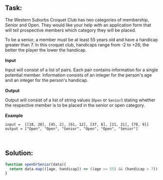 ## Task:
The Western Suburbs Croquet Club has two categories of membership, Senior and Open. They would like your help with an application form that will tell prospective members which category they will be placed.

To be a senior, a member must be at least 55 years old and have a handicap greater than 7. In this croquet club, handicaps range from -2 to +26; the better the player the lower the handicap.
<br />  
**Input**

Input will consist of a list of pairs. Each pair contains information for a single potential member. Information consists of an integer for the person's age and an integer for the person's handicap.
<br />  
**Output**

Output will consist of a list of string values (`Open` or `Senior`) stating whether the respective member is to be placed in the senior or open category.
<br />  
**Example**
```
input =  [[18, 20], [45, 2], [61, 12], [37, 6], [21, 21], [78, 9]]
output = ["Open", "Open", "Senior", "Open", "Open", "Senior"]
```
<br />

## Solution:
```javascript
function openOrSenior(data){
  return data.map(([age, handicap]) => ((age >= 55) && (handicap > 7)) ? "Senior" : "Open")
}
```